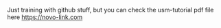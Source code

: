 Just training with github stuff, but you can check the usm-tutorial pdf file here https://novo-link.com

